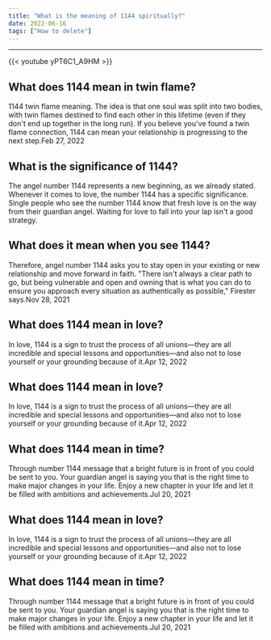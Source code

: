 ```yaml
---
title: "What is the meaning of 1144 spiritually?"
date: 2022-06-16
tags: ["How to delete"]
---
```


---
{{< youtube yPT6C1_A9HM >}}
## What does 1144 mean in twin flame?
1144 twin flame meaning. The idea is that one soul was split into two bodies, with twin flames destined to find each other in this lifetime (even if they don't end up together in the long run). If you believe you've found a twin flame connection, 1144 can mean your relationship is progressing to the next step.Feb 27, 2022

## What is the significance of 1144?
The angel number 1144 represents a new beginning, as we already stated. Whenever it comes to love, the number 1144 has a specific significance. Single people who see the number 1144 know that fresh love is on the way from their guardian angel. Waiting for love to fall into your lap isn't a good strategy.

## What does it mean when you see 1144?
Therefore, angel number 1144 asks you to stay open in your existing or new relationship and move forward in faith. "There isn't always a clear path to go, but being vulnerable and open and owning that is what you can do to ensure you approach every situation as authentically as possible," Firester says.Nov 28, 2021

## What does 1144 mean in love?
In love, 1144 is a sign to trust the process of all unions—they are all incredible and special lessons and opportunities—and also not to lose yourself or your grounding because of it.Apr 12, 2022

## What does 1144 mean in love?
In love, 1144 is a sign to trust the process of all unions—they are all incredible and special lessons and opportunities—and also not to lose yourself or your grounding because of it.Apr 12, 2022

## What does 1144 mean in time?
Through number 1144 message that a bright future is in front of you could be sent to you. Your guardian angel is saying you that is the right time to make major changes in your life. Enjoy a new chapter in your life and let it be filled with ambitions and achievements.Jul 20, 2021

## What does 1144 mean in love?
In love, 1144 is a sign to trust the process of all unions—they are all incredible and special lessons and opportunities—and also not to lose yourself or your grounding because of it.Apr 12, 2022

## What does 1144 mean in time?
Through number 1144 message that a bright future is in front of you could be sent to you. Your guardian angel is saying you that is the right time to make major changes in your life. Enjoy a new chapter in your life and let it be filled with ambitions and achievements.Jul 20, 2021

